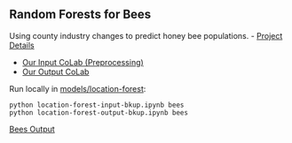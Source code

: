 ## Random Forests for Bees

Using county industry changes to predict honey bee populations. - [Project Details](https://model.earth/data-pipeline/research/bees/)

- [Our Input CoLab (Preprocessing)](https://colab.research.google.com/drive/1a8lbM7ceGGnaDe0kc1X0QqrZELsJINpb?usp=sharing)
- [Our Output CoLab](https://colab.research.google.com/drive/1y2A_XOFQrfu0HfXDPt2erg43Kn7Tc7xz?usp=sharing)

Run locally in [models/location-forest](../../models/location-forest/):

	python location-forest-input-bkup.ipynb bees
	python location-forest-output-bkup.ipynb bees


[Bees Output](../../output/bees/)